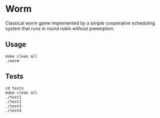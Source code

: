 # Worm

Classical worm game implemented by a simple cooperative scheduling system that runs in round robin without
preemption.

## Usage

```
make clean all
./worm
```

## Tests

```
cd tests
make clean all
./test1
./test2
./test3
./test4
```
